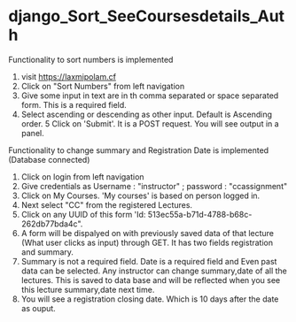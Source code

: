 # django_Sort_SeeCoursesdetails_Auth

Functionality to sort numbers is implemented 
1. visit https://laxmipolam.cf
2. Click on "Sort Numbers" from left navigation
3. Give some input in text are in th comma separated or space separated form. This is a required field.
4. Select ascending or descending as other input. Default is Ascending order.
5 Click on 'Submit'. It is a POST request. You will see output in a panel.

Functionality to change summary and Registration Date is implemented (Database connected)
1. Click on login from left navigation
2. Give credentials as Username : "instructor" ; password : "ccassignment"
3. Click on My Courses. 'My courses' is based on person logged in.
4. Next select "CC" from the registered Lectures.
5. Click on any UUID of this form 'Id: 513ec55a-b71d-4788-b68c-262db77bda4c". 
6. A form will be dispalyed on with previously saved data of that lecture (What user clicks as input) through GET. It has two fields registration and summary.
7. Summary is not a required field. Date is a required field and Even past data can be selected. Any instructor can change summary,date of all the lectures. This is saved to data base and will be reflected when you see this lecture summary,date next time.
8. You will see a registration closing date. Which is 10 days after the  date as ouput.